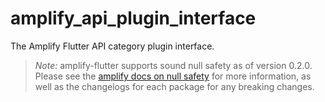# amplify_api_plugin_interface

The Amplify Flutter API category plugin interface.

> *Note:* amplify-flutter supports sound null safety as of version 0.2.0. Please see the [amplify docs on null safety](https://docs.amplify.aws/lib/project-setup/null-safety/q/platform/flutter) for more information, as well as the changelogs for each package for any breaking changes.
